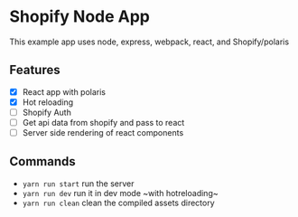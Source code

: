 # Shopify Node App

This example app uses node, express, webpack, react, and Shopify/polaris

## Features
- [x] React app with polaris
- [x] Hot reloading
- [ ] Shopify Auth
- [ ] Get api data from shopify and pass to react
- [ ] Server side rendering of react components

## Commands
- `yarn run start` run the server
- `yarn run dev` run it in dev mode ~with hotreloading~
- `yarn run clean` clean the compiled assets directory
